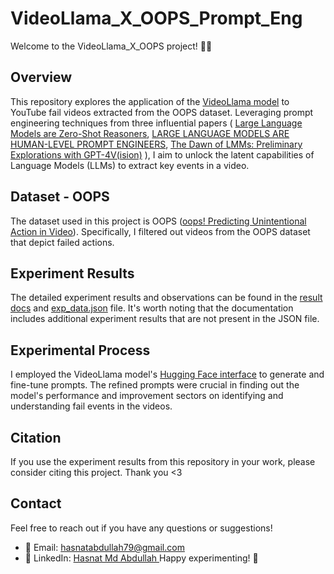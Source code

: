 # VideoLlama_X_OOPS_Prompt_Eng

Welcome to the VideoLlama_X_OOPS project! 🎥🦙

## Overview

This repository explores the application of the [VideoLlama model](https://github.com/DAMO-NLP-SG/Video-LLaMA) to YouTube fail videos extracted from the OOPS dataset. Leveraging prompt engineering techniques from three influential papers ( [Large Language Models are Zero-Shot Reasoners](https://arxiv.org/pdf/2205.11916.pdf), [LARGE LANGUAGE MODELS ARE HUMAN-LEVEL
PROMPT ENGINEERS](https://openreview.net/pdf?id=92gvk82DE-), [The Dawn of LMMs:
Preliminary Explorations with GPT-4V(ision)](https://arxiv.org/pdf/2309.17421.pdf) ), I aim to unlock the latent capabilities of Language Models (LLMs) to extract key events in a video.

## Dataset - OOPS

The dataset used in this project is OOPS ([oops! Predicting Unintentional Action in Video](https://arxiv.org/pdf/1911.11206.pdf)). Specifically, I filtered out videos from the OOPS dataset that depict failed actions.

## Experiment Results

The detailed experiment results and observations can be found in the [result docs](https://docs.google.com/document/d/1vhloS4wbOLrCiMKxJ_ELirZ4gJAhkBqeWvM0UwyuIvA/edit?usp=sharing) and [exp_data.json](exp_data.json) file. It's worth noting that the documentation includes additional experiment results that are not present in the JSON file.

## Experimental Process

I employed the VideoLlama model's [Hugging Face interface](https://huggingface.co/spaces/DAMO-NLP-SG/Video-LLaMA) to generate and fine-tune prompts. The refined prompts were crucial in finding out the model's performance and improvement sectors on identifying and understanding fail events in the videos.





## Citation
If you use the experiment results from this repository in your work, please consider citing this project. Thank you <3

## Contact
Feel free to reach out if you have any questions or suggestions!
- 📧 Email: hasnatabdullah79@gmail.com
- 💼 LinkedIn: [Hasnat Md Abdullah ](https://www.linkedin.com/in/hasnat-md-abdullah/)
Happy experimenting! 🚀